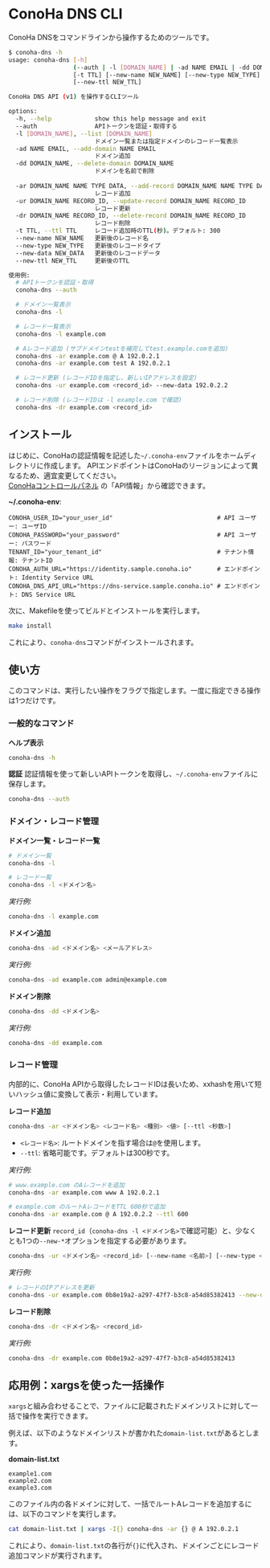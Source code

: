 # ConoHa DNS CLI

ConoHa DNSをコマンドラインから操作するためのツールです。

```bash
$ conoha-dns -h
usage: conoha-dns [-h]
                  (--auth | -l [DOMAIN_NAME] | -ad NAME EMAIL | -dd DOMAIN_NAME | -ar DOMAIN_NAME NAME TYPE DATA | -ur DOMAIN_NAME RECORD_ID | -dr DOMAIN_NAME RECORD_ID)
                  [-t TTL] [--new-name NEW_NAME] [--new-type NEW_TYPE] [--new-data NEW_DATA]
                  [--new-ttl NEW_TTL]

ConoHa DNS API (v1) を操作するCLIツール

options:
  -h, --help            show this help message and exit
  --auth                APIトークンを認証・取得する
  -l [DOMAIN_NAME], --list [DOMAIN_NAME]
                        ドメイン一覧または指定ドメインのレコード一覧表示
  -ad NAME EMAIL, --add-domain NAME EMAIL
                        ドメイン追加
  -dd DOMAIN_NAME, --delete-domain DOMAIN_NAME
                        ドメインを名前で削除
  
  -ar DOMAIN_NAME NAME TYPE DATA, --add-record DOMAIN_NAME NAME TYPE DATA
                        レコード追加
  -ur DOMAIN_NAME RECORD_ID, --update-record DOMAIN_NAME RECORD_ID
                        レコード更新
  -dr DOMAIN_NAME RECORD_ID, --delete-record DOMAIN_NAME RECORD_ID
                        レコード削除
  -t TTL, --ttl TTL     レコード追加時のTTL(秒)。デフォルト: 300
  --new-name NEW_NAME   更新後のレコード名
  --new-type NEW_TYPE   更新後のレコードタイプ
  --new-data NEW_DATA   更新後のレコードデータ
  --new-ttl NEW_TTL     更新後のTTL

使用例:
  # APIトークンを認証・取得
  conoha-dns --auth

  # ドメイン一覧表示
  conoha-dns -l

  # レコード一覧表示
  conoha-dns -l example.com

  # Aレコード追加 (サブドメインtestを補完してtest.example.comを追加)
  conoha-dns -ar example.com @ A 192.0.2.1
  conoha-dns -ar example.com test A 192.0.2.1

  # レコード更新 (レコードIDを指定し、新しいIPアドレスを設定)
  conoha-dns -ur example.com <record_id> --new-data 192.0.2.2

  # レコード削除 (レコードIDは -l example.com で確認)
  conoha-dns -dr example.com <record_id>
```

## インストール

はじめに、ConoHaの認証情報を記述した`~/.conoha-env`ファイルをホームディレクトリに作成します。
APIエンドポイントはConoHaのリージョンによって異なるため、適宜変更してください。  
[ConoHaコントロールパネル](https://cp.conoha.jp/VPS/API/)  の「API情報」から確認できます。  

**~/.conoha-env**:  
```
CONOHA_USER_ID="your_user_id"                             # API ユーザー: ユーザID
CONOHA_PASSWORD="your_password"                           # API ユーザー: パスワード
TENANT_ID="your_tenant_id"                                # テナント情報: テナントID	
CONOHA_AUTH_URL="https://identity.sample.conoha.io"       # エンドポイント: Identity Service URL
CONOHA_DNS_API_URL="https://dns-service.sample.conoha.io" # エンドポイント: DNS Service URL
```

次に、Makefileを使ってビルドとインストールを実行します。

```bash
make install
```

これにより、`conoha-dns`コマンドがインストールされます。

## 使い方

このコマンドは、実行したい操作をフラグで指定します。一度に指定できる操作は1つだけです。

### 一般的なコマンド

**ヘルプ表示**
```bash
conoha-dns -h
```

**認証**
認証情報を使って新しいAPIトークンを取得し、`~/.conoha-env`ファイルに保存します。
```bash
conoha-dns --auth
```

### ドメイン・レコード管理

**ドメイン一覧・レコード一覧**
```bash
# ドメイン一覧
conoha-dns -l

# レコード一覧
conoha-dns -l <ドメイン名>
```
*実行例:*
```bash
conoha-dns -l example.com
```

**ドメイン追加**
```bash
conoha-dns -ad <ドメイン名> <メールアドレス>
```
*実行例:*
```bash
conoha-dns -ad example.com admin@example.com
```

**ドメイン削除**
```bash
conoha-dns -dd <ドメイン名>
```
*実行例:*
```bash
conoha-dns -dd example.com
```

### レコード管理

内部的に、ConoHa APIから取得したレコードIDは長いため、xxhashを用いて短いハッシュ値に変換して表示・利用しています。

**レコード追加**
```bash
conoha-dns -ar <ドメイン名> <レコード名> <種別> <値> [--ttl <秒数>]
```
- `<レコード名>`: ルートドメインを指す場合は`@`を使用します。
- `--ttl`: 省略可能です。デフォルトは300秒です。

*実行例:*
```bash
# www.example.com のAレコードを追加
conoha-dns -ar example.com www A 192.0.2.1

# example.com のルートAレコードをTTL 600秒で追加
conoha-dns -ar example.com @ A 192.0.2.2 --ttl 600
```

**レコード更新**
`record_id`（`conoha-dns -l <ドメイン名>`で確認可能）と、少なくとも1つの`--new-*`オプションを指定する必要があります。
```bash
conoha-dns -ur <ドメイン名> <record_id> [--new-name <名前>] [--new-type <種別>] [--new-data <値>] [--new-ttl <TTL>]
```
*実行例:*
```bash
# レコードのIPアドレスを更新
conoha-dns -ur example.com 0b8e19a2-a297-47f7-b3c8-a54d85382413 --new-data 198.51.100.5
```

**レコード削除**
```bash
conoha-dns -dr <ドメイン名> <record_id>
```
*実行例:*
```bash
conoha-dns -dr example.com 0b8e19a2-a297-47f7-b3c8-a54d85382413
```

## 応用例：xargsを使った一括操作

`xargs`と組み合わせることで、ファイルに記載されたドメインリストに対して一括で操作を実行できます。

例えば、以下のようなドメインリストが書かれた`domain-list.txt`があるとします。

**domain-list.txt**
```
example1.com
example2.com
example3.com
```

このファイル内の各ドメインに対して、一括でルートAレコードを追加するには、以下のコマンドを実行します。

```bash
cat domain-list.txt | xargs -I{} conoha-dns -ar {} @ A 192.0.2.1
```

これにより、`domain-list.txt`の各行が`{}`に代入され、ドメインごとにレコード追加コマンドが実行されます。
